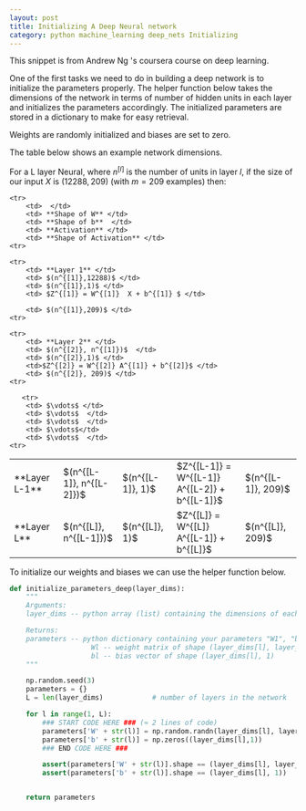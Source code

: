 ```yaml
---
layout: post
title: Initializing A Deep Neural network
category: python machine_learning deep_nets Initializing
---
```

This snippet is from Andrew Ng 's coursera course on deep learning.

One of the first tasks we need to do in building a deep network is to initialize the parameters properly. The helper function below takes the dimensions of the network in terms of number of hidden units in each layer and initializes the parameters accordingly. The initialized parameters are stored in a dictionary to make for easy retrieval.

Weights are randomly initialized and biases are set to zero.

The table below shows an example network dimensions.

For a L layer Neural, where $n^{[l]}$ is the number of units in layer $l$, if the size of our input $X$ is $(12288, 209)$ (with $m=209$ examples) then:

<table style="width:100%">


    <tr>
        <td>  </td>
        <td> **Shape of W** </td>
        <td> **Shape of b**  </td>
        <td> **Activation** </td>
        <td> **Shape of Activation** </td>
    <tr>

    <tr>
        <td> **Layer 1** </td>
        <td> $(n^{[1]},12288)$ </td>
        <td> $(n^{[1]},1)$ </td>
        <td> $Z^{[1]} = W^{[1]}  X + b^{[1]} $ </td>

        <td> $(n^{[1]},209)$ </td>
    <tr>

    <tr>
        <td> **Layer 2** </td>
        <td> $(n^{[2]}, n^{[1]})$  </td>
        <td> $(n^{[2]},1)$ </td>
        <td>$Z^{[2]} = W^{[2]} A^{[1]} + b^{[2]}$ </td>
        <td> $(n^{[2]}, 209)$ </td>
    <tr>

       <tr>
        <td> $\vdots$ </td>
        <td> $\vdots$  </td>
        <td> $\vdots$  </td>
        <td> $\vdots$</td>
        <td> $\vdots$  </td>
    <tr>

   <tr>
        <td> **Layer L-1** </td>
        <td> $(n^{[L-1]}, n^{[L-2]})$ </td>
        <td> $(n^{[L-1]}, 1)$  </td>
        <td>$Z^{[L-1]} =  W^{[L-1]} A^{[L-2]} + b^{[L-1]}$ </td>
        <td> $(n^{[L-1]}, 209)$ </td>
    <tr>


   <tr>
        <td> **Layer L** </td>
        <td> $(n^{[L]}, n^{[L-1]})$ </td>
        <td> $(n^{[L]}, 1)$ </td>
        <td> $Z^{[L]} =  W^{[L]} A^{[L-1]} + b^{[L]}$</td>
        <td> $(n^{[L]}, 209)$  </td>
    <tr>

</table>


To initialize our weights and biases we can use the helper function below.


```python
def initialize_parameters_deep(layer_dims):
    """
    Arguments:
    layer_dims -- python array (list) containing the dimensions of each layer in our network

    Returns:
    parameters -- python dictionary containing your parameters "W1", "b1", ..., "WL", "bL":
                    Wl -- weight matrix of shape (layer_dims[l], layer_dims[l-1])
                    bl -- bias vector of shape (layer_dims[l], 1)
    """

    np.random.seed(3)
    parameters = {}
    L = len(layer_dims)            # number of layers in the network

    for l in range(1, L):
        ### START CODE HERE ### (≈ 2 lines of code)
        parameters['W' + str(l)] = np.random.randn(layer_dims[l], layer_dims[l-1])*0.01
        parameters['b' + str(l)] = np.zeros((layer_dims[l],1))
        ### END CODE HERE ###

        assert(parameters['W' + str(l)].shape == (layer_dims[l], layer_dims[l-1]))
        assert(parameters['b' + str(l)].shape == (layer_dims[l], 1))


    return parameters
```
